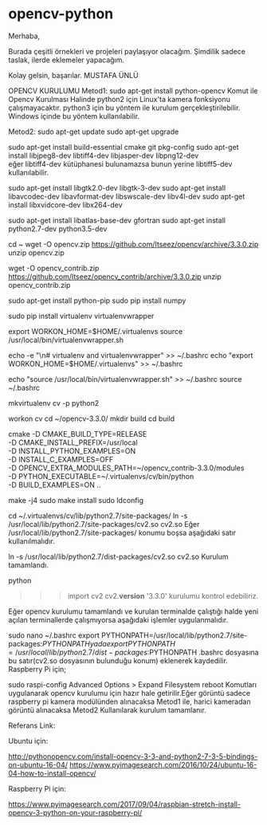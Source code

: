 # opencv-python
Merhaba,

Burada çeşitli örnekleri ve projeleri paylaşıyor olacağım.
Şimdilik sadece taslak, ilerde eklemeler yapacağım.

Kolay gelsin, başarılar.
MUSTAFA ÜNLÜ





OPENCV KURULUMU
Metod1:
sudo apt-get install python-opencv
Komut ile Opencv Kurulması Halinde python2 için Linux'ta kamera fonksiyonu çalışmayacaktır. python3 için bu yöntem ile kurulum gerçekleştirilebilir. Windows içinde bu yöntem kullanılabilir.

Metod2:
sudo apt-get update
sudo apt-get upgrade

sudo apt-get install build-essential cmake git pkg-config
sudo apt-get install libjpeg8-dev libtiff4-dev libjasper-dev libpng12-dev	
eğer libtiff4-dev kütüphanesi bulunamazsa bunun yerine libtiff5-dev kullanılabilir.

sudo apt-get install libgtk2.0-dev libgtk-3-dev
sudo apt-get install libavcodec-dev libavformat-dev libswscale-dev libv4l-dev
sudo apt-get install libxvidcore-dev libx264-dev



sudo apt-get install libatlas-base-dev gfortran
sudo apt-get install python2.7-dev python3.5-dev



cd ~
wget -O opencv.zip https://github.com/Itseez/opencv/archive/3.3.0.zip
unzip opencv.zip

wget -O opencv_contrib.zip https://github.com/Itseez/opencv_contrib/archive/3.3.0.zip
unzip opencv_contrib.zip



sudo apt-get install python-pip
sudo pip install numpy



sudo pip install virtualenv virtualenvwrapper

export WORKON_HOME=$HOME/.virtualenvs
source /usr/local/bin/virtualenvwrapper.sh

echo -e "\n# virtualenv and virtualenvwrapper" >> ~/.bashrc
echo "export WORKON_HOME=$HOME/.virtualenvs" >> ~/.bashrc

echo "source /usr/local/bin/virtualenvwrapper.sh" >> ~/.bashrc
source ~/.bashrc

mkvirtualenv cv -p python2



workon cv
cd ~/opencv-3.3.0/
mkdir build
cd build

cmake -D CMAKE_BUILD_TYPE=RELEASE \
-D CMAKE_INSTALL_PREFIX=/usr/local \
-D INSTALL_PYTHON_EXAMPLES=ON \
-D INSTALL_C_EXAMPLES=OFF \
-D OPENCV_EXTRA_MODULES_PATH=~/opencv_contrib-3.3.0/modules \
-D PYTHON_EXECUTABLE=~/.virtualenvs/cv/bin/python \
-D BUILD_EXAMPLES=ON ..



make -j4
sudo make install
sudo ldconfig



cd ~/.virtualenvs/cv/lib/python2.7/site-packages/
ln -s /usr/local/lib/python2.7/site-packages/cv2.so cv2.so
Eğer /usr/local/lib/python2.7/site-packages/ konumu boşsa aşağıdaki satır kullanılmalıdır.

ln -s /usr/local/lib/python2.7/dist-packages/cv2.so cv2.so
Kurulum tamamlandı.

python
>>> import cv2
>>> cv2.__version__
'3.3.0'
kurulumu kontrol edebiliriz.

Eğer opencv kurulumu tamamlandı ve kurulan terminalde çalıştığı halde yeni açılan terminallerde çalışmıyorsa aşağıdaki işlemler uygulanmalıdır.

sudo nano ~/.bashrc
export PYTHONPATH=/usr/local/lib/python2.7/site-packages:$PYTHONPATH yada
export PYTHONPATH=/usr/local/lib/python2.7/dist-packages:$PYTHONPATH 
.bashrc dosyasına bu satır(cv2.so dosyasının bulunduğu konum) eklenerek kaydedilir.
Raspberry Pi için;

sudo raspi-config
Advanced Options > Expand Filesystem
reboot
Komutları uygulanarak opencv kurulumu için hazır hale getirilir.Eğer görüntü sadece raspberry pi kamera modülünden alınacaksa Metod1 ile, harici kameradan görüntü alınacaksa Metod2 Kullanılarak kurulum tamamlanır.

Referans Link:

Ubuntu için:

http://pythonopencv.com/install-opencv-3-3-and-python2-7-3-5-bindings-on-ubuntu-16-04/ https://www.pyimagesearch.com/2016/10/24/ubuntu-16-04-how-to-install-opencv/

Raspberry Pi için:

https://www.pyimagesearch.com/2017/09/04/raspbian-stretch-install-opencv-3-python-on-your-raspberry-pi/
